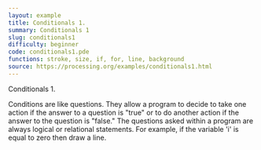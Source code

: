 ```yaml
---
layout: example
title: Conditionals 1.
summary: Conditionals 1
slug: conditionals1
difficulty: beginner
code: conditionals1.pde
functions: stroke, size, if, for, line, background
source: https://processing.org/examples/conditionals1.html
---
```


Conditionals 1. 

 Conditions are like questions. They allow a program to decide to take one action if the answer to a question is "true" or to do another action if the answer to the question is "false." The questions asked within a program are always logical or relational statements. For example, if the variable 'i' is equal to zero then draw a line.
